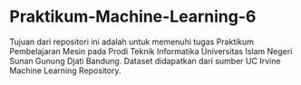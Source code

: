 # Praktikum-Machine-Learning-6
Tujuan dari repositori ini adalah untuk memenuhi tugas Praktikum Pembelajaran Mesin pada Prodi Teknik Informatika Universitas Islam Negeri Sunan Gunung Djati Bandung.
Dataset didapatkan dari sumber UC Irvine Machine Learning Repository.
